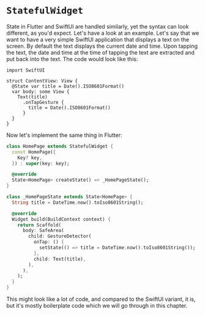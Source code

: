 # `StatefulWidget`

State in Flutter and SwiftUI are handled similarly, yet the syntax can look different, as you'd expect. Let's have a look at an example. Let's say that we want to have a very simple SwiftUI application that displays a text on the screen. By default the text displays the current date and time. Upon tapping the text, the date and time at the time of tapping the text are extracted and put back into the text. The code would look like this:

```
import SwiftUI

struct ContentView: View {
  @State var title = Date().ISO8601Format()
  var body: some View {
    Text(title)
      .onTapGesture {
        title = Date().ISO8601Format()
      }
  }
}
```

Now let's implement the same thing in Flutter:

```dart
class HomePage extends StatefulWidget {
  const HomePage({
    Key? key,
  }) : super(key: key);

  @override
  State<HomePage> createState() => _HomePageState();
}

class _HomePageState extends State<HomePage> {
  String title = DateTime.now().toIso8601String();

  @override
  Widget build(BuildContext context) {
    return Scaffold(
      body: SafeArea(
        child: GestureDetector(
          onTap: () {
            setState(() => title = DateTime.now().toIso8601String());
          },
          child: Text(title),
        ),
      ),
    );
  }
}
```

This might look like a lot of code, and compared to the SwiftUI variant, it is, but it's mostly boilerplate code which we will go through in this chapter.